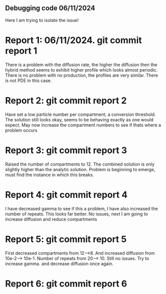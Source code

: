 ## Debugging code 06/11/2024

Here I am trying to isolate the issue!

# Report 1: 06/11/2024. git commit report 1

There is a problem with the diffusion rate, the higher the diffusion then the hybrid method seems to exhibit higher profile which looks almost periodic. There is no problem with no production, the profiles are very similar. There is not PDE in this case. 


# Report 2: git commit report 2

Have set a low particle number per compartment, a conversion threshold. The solution still looks okay, seems to be behaving exactly as one would expect. May now increase the compartment numbers to see if thats where a problem occurs


# Report 3: git commit report 3

Raised the number of compartments to 12. The combined solution is only slightly higher than the analytic solution. Problem is beginning to emerge, must find the instance in which this breaks.

# Report 4: git commit report 4

I have decreased gamma to see if this a problem, I have also increased the number of repeats. This looks far better. No issues, next I am going to increase diffusion and reduce compartments 

# Report 5: git commit report 5

First decreased compartments from 12-->8. And increased diffusion from 10e-2--> 10e-1. Number of repeats from 20--> 10. Still no issues. Try to increase gamma. and decrease diffusion once again. 


# Report 6: git commit report 6

 